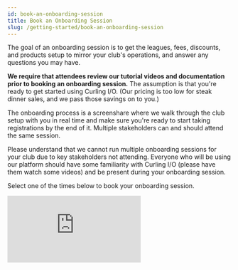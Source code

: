 ```yaml
---
id: book-an-onboarding-session
title: Book an Onboarding Session
slug: /getting-started/book-an-onboarding-session
---
```


The goal of an onboarding session is to get the leagues, fees, discounts, and products setup to mirror your club's operations, and answer any questions you may have.

**We require that attendees review our tutorial videos and documentation prior to booking an onboarding session.**
The assumption is that you're ready to get started using Curling I/O.
(Our pricing is too low for steak dinner sales, and we pass those savings on to you.)

The onboarding process is a screenshare where we walk through the club setup with you in real time and make sure you're ready to start taking registrations by the end of it.
Multiple stakeholders can and should attend the same session.

Please understand that we cannot run multiple onboarding sessions for your club due to key stakeholders not attending.
Everyone who will be using our platform should have some familiarity with Curling I/O (please have them watch some videos) and be present during your onboarding session.

Select one of the times below to book your onboarding session.

<iframe id="ycbmiframecurlingio" src="https://curlingio.youcanbook.me/?noframe=true&skipHeaderFooter=true" style={{width: "100%", height: "1000px", border: "0px", backgroundColor: "transparent"}} frameBorder="0" allowtransparency="true" />
